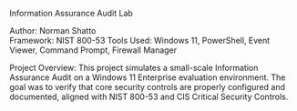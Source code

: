 Information Assurance Audit Lab

Author: Norman Shatto  
Framework: NIST 800-53 
Tools Used: Windows 11, PowerShell, Event Viewer, Command Prompt, Firewall Manager  

Project Overview:
This project simulates a small-scale Information Assurance Audit on a Windows 11 Enterprise evaluation environment.  The goal was to verify that core security controls are properly configured and documented, aligned with NIST 800-53 and CIS Critical Security Controls.
